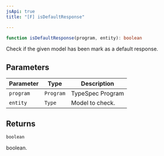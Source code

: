 ```yaml
---
jsApi: true
title: "[F] isDefaultResponse"

---
```

```ts
function isDefaultResponse(program, entity): boolean
```

Check if the given model has been mark as a default response.

## Parameters

| Parameter | Type | Description |
| ------ | ------ | ------ |
| `program` | `Program` | TypeSpec Program |
| `entity` | `Type` | Model to check. |

## Returns

`boolean`

boolean.
